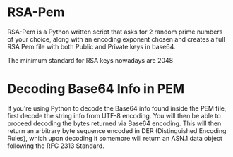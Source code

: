 # RSA-Pem
RSA-Pem is a Python written script that asks for 2 random prime numbers of your choice, along with an encoding exponent chosen and creates a full RSA Pem file with both Public and
Private keys in base64.

The minimum standard for RSA keys nowadays are 2048

# Decoding Base64 Info in PEM
If you're using Python to decode the Base64 info found inside the PEM file, first decode the string info from UTF-8 encoding. You will then be able to proceed decoding the bytes returned via Base64 encoding. This will then return an arbitrary byte sequence encoded in DER (Distinguished Encoding Rules), which upon decoding it somemore will return an ASN.1 data object following the RFC 2313 Standard. 
